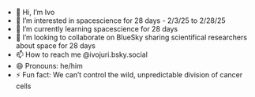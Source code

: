 - 👋 Hi, I’m Ivo
- 👀 I’m interested in spacescience for 28 days - 2/3/25 to 2/28/25
- 🌱 I’m currently learning spacescience for 28 days
- 💞️ I’m looking to collaborate on BlueSky sharing scientifical researchers about space for 28 days 
- 📫 How to reach me @ivojuri.bsky.social
- 😄 Pronouns: he/him
- ⚡ Fun fact: We can’t control the wild, unpredictable division of cancer cells

<!---
ivojuri/ivojuri is a ✨ special ✨ repository because its `README.md` (this file) appears on your GitHub profile.
You can click the Preview link to take a look at your changes.
--->
